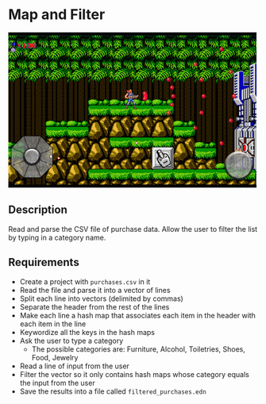 # Map and Filter

![screenshot](screenshot.png)

## Description

Read and parse the CSV file of purchase data. Allow the user to filter the list by typing in a category name.

## Requirements

* Create a project with `purchases.csv` in it
* Read the file and parse it into a vector of lines
* Split each line into vectors (delimited by commas)
* Separate the header from the rest of the lines
* Make each line a hash map that associates each item in the header with each item in the line
* Keywordize all the keys in the hash maps
* Ask the user to type a category
  * The possible categories are: Furniture, Alcohol, Toiletries, Shoes, Food, Jewelry
* Read a line of input from the user
* Filter the vector so it only contains hash maps whose category equals the input from the user
* Save the results into a file called `filtered_purchases.edn`
